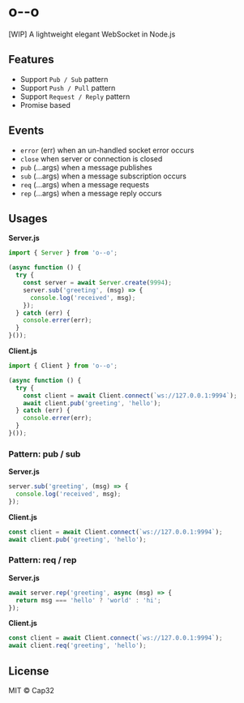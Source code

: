 # o--o

[WIP] A lightweight elegant WebSocket in Node.js

## Features

- Support `Pub / Sub` pattern
- Support `Push / Pull` pattern
- Support `Request / Reply` pattern
- Promise based

## Events

- `error` (err) when an un-handled socket error occurs
- `close` when server or connection is closed
- `pub` (...args) when a message publishes
- `sub` (...args) when a message subscription occurs
- `req` (...args) when a message requests
- `rep` (...args) when a message reply occurs

## Usages

**Server.js**

```js
import { Server } from 'o--o';

(async function () {
  try {
    const server = await Server.create(9994);
    server.sub('greeting', (msg) => {
      console.log('received', msg);
    });
  } catch (err) {
    console.errer(err);
  }
}());
```

**Client.js**

```js
import { Client } from 'o--o';

(async function () {
  try {
    const client = await Client.connect(`ws://127.0.0.1:9994`);
    await client.pub('greeting', 'hello');
  } catch (err) {
    console.errer(err);
  }
}());
```

### Pattern: pub / sub

**Server.js**

```js
server.sub('greeting', (msg) => {
  console.log('received', msg);
});
```

**Client.js**

```js
const client = await Client.connect(`ws://127.0.0.1:9994`);
await client.pub('greeting', 'hello');
```

### Pattern: req / rep

**Server.js**

```js
await server.rep('greeting', async (msg) => {
  return msg === 'hello' ? 'world' : 'hi';
});
```

**Client.js**

```js
const client = await Client.connect(`ws://127.0.0.1:9994`);
await client.req('greeting', 'hello');
```

## License

MIT © Cap32
